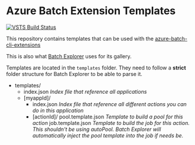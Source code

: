 # Azure Batch Extension Templates
[![VSTS Build Status](https://azurebatch.visualstudio.com/BatchExplorer/_apis/build/status/batch-extension-templates/batch-extension-templates%20CI?branchName=master)](https://azurebatch.visualstudio.com/BatchExplorer/_build/latest?definitionId=23&branchName=master)

This repository contains templates that can be used with the [azure-batch-cli-extensions](https://github.com/Azure/azure-batch-cli-extensions)

This is also what [Batch Explorer](https://github.com/Azure/BatchExplorer) uses for its gallery.

Templates are located in the `templates` folder. They need to follow a **strict** folder structure for Batch Explorer to be able to parse it.

- templates/
  - index.json  _Index file that reference all applications_
  - [myappId]/
     - index.json _Index file that reference all different actions you can do in this application_
     - [actionId]/
        pool.template.json  _Template to build a pool for this action_
        job.template.json   _Template to build the job for this action. This shouldn't be using autoPool. Batch Explorer will automatically inject the pool template into the job if needs be._
